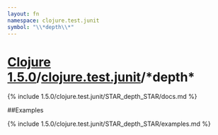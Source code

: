 ```yaml
---
layout: fn
namespace: clojure.test.junit
symbol: "\\*depth\\*"
---
```


# [Clojure 1.5.0](../../)/[clojure.test.junit](../)/\*depth\*

{% include 1.5.0/clojure.test.junit/STAR_depth_STAR/docs.md %}

##Examples

{% include 1.5.0/clojure.test.junit/STAR_depth_STAR/examples.md %}

